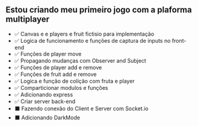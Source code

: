 ## Estou criando meu primeiro jogo com a plaforma multiplayer

- ✅ Canvas e e players e fruit fictisio para implementação
- ✅ Logica de funcionamento e funções de captura de inputs no front-end
- ✅ Funções de player move
- ✅ Propagando mudanças com Observer and Subject
- ✅ Funções de player add e remove
- ✅ Funções de fruit add e remove
- ✅ Logica e função de colição com fruta e player
- ✅ Comparticionar modulos e funções
- ✅ Adicionando express
- ✅ Criar server back-end
- ⬛ Fazendo conexão do Client e Server com Socket.io
- ⬛ Adicionando DarkMode